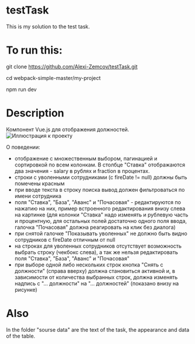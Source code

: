 # testTask

This is my solution to the test task.

# To run this:

git clone https://github.com/Alexi-Zemcov/testTask.git

cd webpack-simple-master/my-project

npm run dev

# Description

Компонент Vue.js для отображения должностей.
![Иллюстрация к проекту](https://github.com/Alexi-Zemcov/testTask/photo_2020-07-18_10-30-10.jpg)


О поведении:
- отображение с множественным выбором, пагинацией и сортировкой по всем колонкам. В столбце
"Ставка" отображаются два значения - salary в рублях и fraction в процентах.
- строки с уволенными сотрудниками (с fireDate != null) должны быть помечены красным
- при вводе текста в строку поиска вывод должен фильтроваться по имени сотрудника
- поля "Ставка", "База", "Аванс" и "Почасовая" - редактируются по нажатию на них, пример
встроенного редактирования внизу слева на картинке (для колонки "Ставка" надо изменять и
рублевую часть и процентную, для остальных полей достаточно одного поля ввода, галочка
"Почасовая" должна реагировать на клик без диалога)
- при снятой галочке "Показывать уволенных" не должно быть видно сотрудников с fireDate
отличным от null
- на строках для уволенных сотрудников отсутствует возможность выбрать строку (чекбокс слева), а
так же нельзя редактировать поля "Ставка", "База", "Аванс" и "Почасовая"
- при выборе одной либо нескольких строк кнопка "Снять с должности" (справа вверху) должна
становиться активной и, в зависимости от количества выбранных строк, должна изменять надпись с
"... должности" на "... должностей" (показано внизу на рисунке)


# Also

In the folder "sourse data" are the text of the task, the appearance and data of the table.

